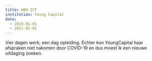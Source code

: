 ```yaml
---
title: HBO-ICT
institution: Young Capital
date:
  - 2019-01-01
  - 2021-01-01
---
```


Vier dagen werk, een dag opleiding. Echter kon YoungCapital haar afspraken niet nakomen door
COVID-19 en dus moest ik een nieuwe uitdaging zoeken.
